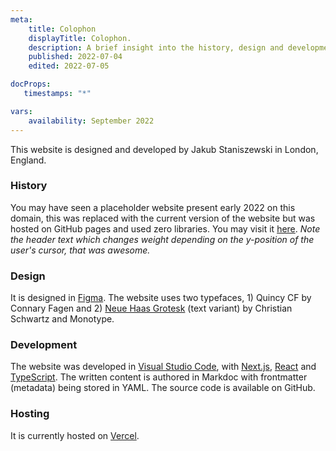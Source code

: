 ```yaml
---
meta:
    title: Colophon
    displayTitle: Colophon.
    description: A brief insight into the history, design and development of my website.
    published: 2022-07-04
    edited: 2022-07-05

docProps:
   timestamps: "*"

vars:
    availability: September 2022
---
```

This website is designed and developed by Jakub Staniszewski in London, England.

### History

You may have seen a placeholder website present early 2022 on this domain, this was replaced with the current version of the website but was hosted on GitHub pages and used zero libraries. You may visit it [here](https://jakuski.github.io/website-dep/). *Note the header text which changes weight depending on the y-position of the user's cursor, that was awesome.*

### Design

It is designed in [Figma](https://www.figma.com/). The website uses two typefaces, 1) Quincy CF by Connary Fagen and 2) [Neue Haas Grotesk](https://fonts.adobe.com/fonts/neue-haas-grotesk) (text variant) by Christian Schwartz and Monotype.

### Development

The website was developed in [Visual Studio Code](https://code.visualstudio.com/), with [Next.js](https://nextjs.org/), [React](https://reactjs.org/) and [TypeScript](https://www.typescriptlang.org/). The written content is authored in Markdoc with frontmatter (metadata) being stored in YAML. The source code is available on GitHub.

### Hosting

It is currently hosted on [Vercel](https://vercel.com).